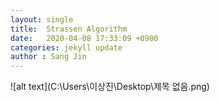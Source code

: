 ```yaml
---
layout: single
title:  Strassen Algorithm
date:   2020-04-08 17:33:09 +0900
categories: jekyll update
author : Sang Jin
---
```

![alt text](C:\Users\이상진\Desktop\제목 없음.png)